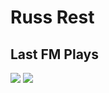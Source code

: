 # Russ Rest

## Last FM Plays

![](https://russ-rest.pages.dev/lastfm?artists&width=1000)
![](https://russ-rest.pages.dev/lastfm?albums&width=1000)
